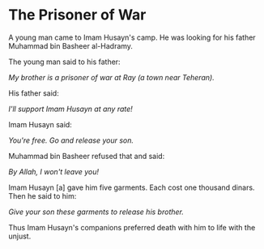 The Prisoner of War
===================

A young man came to Imam Husayn's camp. He was looking for his father
Muhammad bin Basheer al-Hadramy.

The young man said to his father:

*My brother is a prisoner of war at Ray (a town near Teheran).*

His father said:

*I'll support Imam Husayn at any rate!*

Imam Husayn said:

*You're free. Go and release your son.*

Muhammad bin Basheer refused that and said:

*By Allah, I won't leave you!*

Imam Husayn [a] gave him five garments. Each cost one thousand dinars.
Then he said to him:

*Give your son these garments to release his brother.*

Thus Imam Husayn's companions preferred death with him to life with the
unjust.


